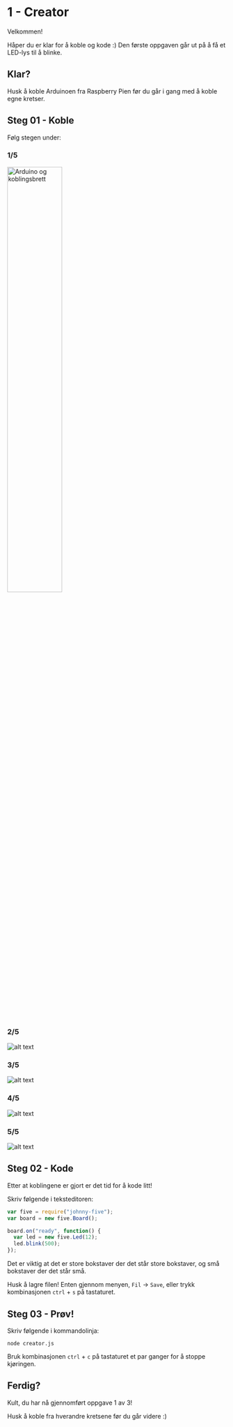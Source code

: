 # 1 - Creator
Velkommen!

Håper du er klar for å koble og kode :) Den første oppgaven går ut på å få et LED-lys til å blinke.

## Klar?
Husk å koble Arduinoen fra Raspberry Pien før du går i gang med å koble egne kretser.

## Steg 01 - Koble
Følg stegen under:

### 1/5
<img style="width: 50%; max-width:50%" src="https://github.com/vegardga/workshop/blob/master/jam/images/01_01.png" alt="Arduino og koblingsbrett"/>

### 2/5
![alt text](https://github.com/vegardga/workshop/blob/master/jam/images/01_02.png "LED")

### 3/5
![alt text](https://github.com/vegardga/workshop/blob/master/jam/images/01_03.png "Motstand")

### 4/5
![alt text](https://github.com/vegardga/workshop/blob/master/jam/images/01_04.png "Jord")

### 5/5
![alt text](https://github.com/vegardga/workshop/blob/master/jam/images/01_05.png "GPIO")

## Steg 02 - Kode
Etter at koblingene er gjort er det tid for å kode litt!

Skriv følgende i teksteditoren:
```javascript
var five = require("johnny-five");
var board = new five.Board();

board.on("ready", function() {
  var led = new five.Led(12);
  led.blink(500);
});
```

Det er viktig at det er store bokstaver der det står store bokstaver, og små bokstaver der det står små.

Husk å lagre filen! Enten gjennom menyen, `Fil` -> `Save`, eller trykk kombinasjonen `ctrl` + `s` på tastaturet.

## Steg 03 - Prøv!
Skriv følgende i kommandolinja:
```
node creator.js
```

Bruk kombinasjonen `ctrl` + `c` på tastaturet et par ganger for å stoppe kjøringen.

## Ferdig?
Kult, du har nå gjennomført oppgave 1 av 3!

Husk å koble fra hverandre kretsene før du går videre :)
